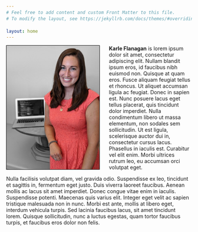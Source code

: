 ```yaml
---
# Feel free to add content and custom Front Matter to this file.
# To modify the layout, see https://jekyllrb.com/docs/themes/#overriding-theme-defaults

layout: home
---
```


<img src="/static/kflan.jpg" alt="Karle Flanagan" style="float: left; margin-right: 25px; max-height: 500px; max-width: 50%; border: solid 1px black;">

**Karle Flanagan** is lorem ipsum dolor sit amet, consectetur adipiscing elit. Nullam blandit ipsum eros, id faucibus nibh euismod non. Quisque at quam eros. Fusce aliquam feugiat tellus et rhoncus. Ut aliquet accumsan ligula ac feugiat. Donec in sapien est. Nunc posuere lacus eget tellus placerat, quis tincidunt dolor imperdiet. Nulla condimentum libero ut massa elementum, non sodales sem sollicitudin. Ut est ligula, scelerisque auctor dui in, consectetur cursus lacus. Phasellus in iaculis est. Curabitur vel elit enim. Morbi ultrices rutrum leo, eu accumsan orci volutpat eget.

Nulla facilisis volutpat diam, vel gravida odio. Suspendisse ex leo, tincidunt et sagittis in, fermentum eget justo. Duis viverra laoreet faucibus. Aenean mollis ac lacus sit amet imperdiet. Donec congue vitae enim in iaculis. Suspendisse potenti. Maecenas quis varius elit. Integer eget velit ac sapien tristique malesuada non in nunc. Morbi est ante, mollis at libero eget, interdum vehicula turpis. Sed lacinia faucibus lacus, sit amet tincidunt lorem. Quisque sollicitudin, nunc a luctus egestas, quam tortor faucibus turpis, et faucibus eros dolor non felis.

